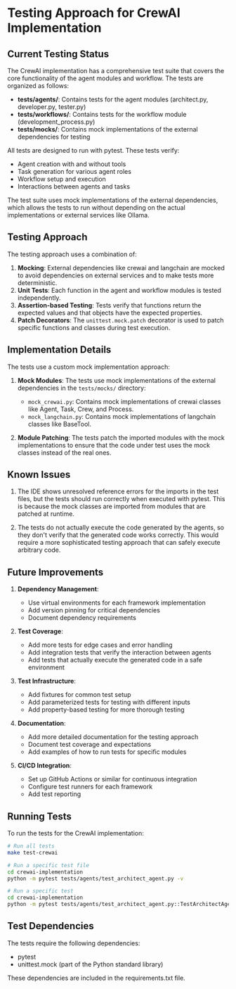 # Testing Approach for CrewAI Implementation

## Current Testing Status

The CrewAI implementation has a comprehensive test suite that covers the core functionality of the agent modules and workflow. The tests are organized as follows:

- **tests/agents/**: Contains tests for the agent modules (architect.py, developer.py, tester.py)
- **tests/workflows/**: Contains tests for the workflow module (development_process.py)
- **tests/mocks/**: Contains mock implementations of the external dependencies for testing

All tests are designed to run with pytest. These tests verify:
- Agent creation with and without tools
- Task generation for various agent roles
- Workflow setup and execution
- Interactions between agents and tasks

The test suite uses mock implementations of the external dependencies, which allows the tests to run without depending on the actual implementations or external services like Ollama.

## Testing Approach

The testing approach uses a combination of:

1. **Mocking**: External dependencies like crewai and langchain are mocked to avoid dependencies on external services and to make tests more deterministic.
2. **Unit Tests**: Each function in the agent and workflow modules is tested independently.
3. **Assertion-based Testing**: Tests verify that functions return the expected values and that objects have the expected properties.
4. **Patch Decorators**: The `unittest.mock.patch` decorator is used to patch specific functions and classes during test execution.

## Implementation Details

The tests use a custom mock implementation approach:

1. **Mock Modules**: The tests use mock implementations of the external dependencies in the `tests/mocks/` directory:
   - `mock_crewai.py`: Contains mock implementations of crewai classes like Agent, Task, Crew, and Process.
   - `mock_langchain.py`: Contains mock implementations of langchain classes like BaseTool.

2. **Module Patching**: The tests patch the imported modules with the mock implementations to ensure that the code under test uses the mock classes instead of the real ones.

## Known Issues

1. The IDE shows unresolved reference errors for the imports in the test files, but the tests should run correctly when executed with pytest. This is because the mock classes are imported from modules that are patched at runtime.

2. The tests do not actually execute the code generated by the agents, so they don't verify that the generated code works correctly. This would require a more sophisticated testing approach that can safely execute arbitrary code.

## Future Improvements

1. **Dependency Management**:
   - Use virtual environments for each framework implementation
   - Add version pinning for critical dependencies
   - Document dependency requirements

2. **Test Coverage**:
   - Add more tests for edge cases and error handling
   - Add integration tests that verify the interaction between agents
   - Add tests that actually execute the generated code in a safe environment

3. **Test Infrastructure**:
   - Add fixtures for common test setup
   - Add parameterized tests for testing with different inputs
   - Add property-based testing for more thorough testing

4. **Documentation**:
   - Add more detailed documentation for the testing approach
   - Document test coverage and expectations
   - Add examples of how to run tests for specific modules

5. **CI/CD Integration**:
   - Set up GitHub Actions or similar for continuous integration
   - Configure test runners for each framework
   - Add test reporting

## Running Tests

To run the tests for the CrewAI implementation:

```bash
# Run all tests
make test-crewai

# Run a specific test file
cd crewai-implementation
python -m pytest tests/agents/test_architect_agent.py -v

# Run a specific test
cd crewai-implementation
python -m pytest tests/agents/test_architect_agent.py::TestArchitectAgent::test_create_no_tools -v
```

## Test Dependencies

The tests require the following dependencies:
- pytest
- unittest.mock (part of the Python standard library)

These dependencies are included in the requirements.txt file.